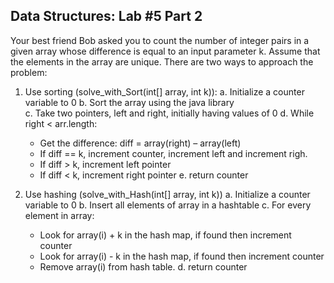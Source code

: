 ## Data Structures: Lab #5 Part 2
Your best friend Bob asked you to count the number of integer pairs in a given array whose difference is equal to an input parameter k. Assume that the elements in the array are unique. There are two ways to approach the problem:

1. Use sorting (solve_with_Sort(int[] array, int k)):
   a. Initialize a counter variable to 0 
   b. Sort the array using the java library  
   c. Take two pointers, left and right, initially having values of 0
   d. While right <  arr.length:
      * Get the difference: diff = array(right) – array(left)
      * If diff == k, increment counter, increment left and increment righ.
      * If diff > k, increment left pointer
      * If diff < k, increment right pointer
   e. return counter

2. Use hashing (solve_with_Hash(int[] array, int k))
   a. Initialize a counter variable to 0
   b. Insert all elements of array in a hashtable
   c. For every element in array:
      * Look for array(i) + k in the hash map, if found then increment counter
      * Look for array(i) - k in the hash map, if found then increment counter
      * Remove array(i) from hash table.
   d. return counter